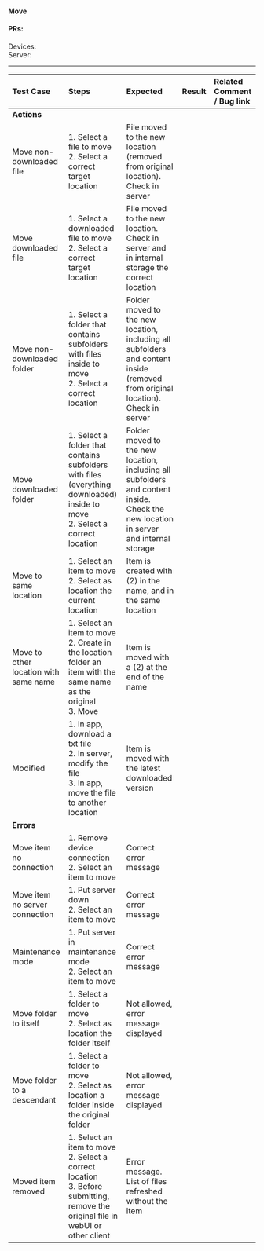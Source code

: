 #### Move 

#### PRs: 

Devices: <br>
Server: 


---

 
| Test Case | Steps | Expected | Result | Related Comment / Bug link | 
| :-------- | :---- | :------- | :----: | :------------------------- | 
|**Actions**||||||
| Move non-downloaded file  | 1. Select a file to move<br>2. Select a correct target location | File moved to the new location (removed from original location). Check in server|   |  |
| Move downloaded file  | 1. Select a downloaded file to move<br>2. Select a correct target location | File moved to the new location. Check in server and in internal storage the correct location |   |  |
| Move non-downloaded folder | 1. Select a folder that contains subfolders with files inside to move<br>2. Select a correct location | Folder moved to the new location, including all subfolders and content inside (removed from original location). Check in server|  | |
| Move downloaded folder | 1. Select a folder that contains subfolders with files (everything downloaded) inside to move <br>2. Select a correct location | Folder moved to the new location, including all subfolders and content inside. Check the new location in server and internal storage |  | |
| Move to same location | 1. Select an item to move<br>2. Select as location the current location | Item is created with (2) in the name, and in the same location |  |  |
| Move to other location with same name | 1. Select an item to move<br>2. Create in the location folder an item with the same name as the original<br>3. Move | Item is moved with a (2) at the end of the name |  |  |
| Modified | 1. In app, download a txt file<br>2. In server, modify the file<br>3. In app, move the file to another location | Item is moved with the latest downloaded version |  |  |
|**Errors**||||||
| Move item no connection | 1. Remove device connection<br>2. Select an item to move | Correct error message |  |  |
| Move item no server connection | 1. Put server down<br>2. Select an item to move | Correct error message |  |  |
| Maintenance mode | 1. Put server in maintenance mode<br>2. Select an item to move | Correct error message |  |  |
| Move folder to itself | 1. Select a folder to move<br>2. Select as location the folder itself | Not allowed, error message displayed |  |   
| Move folder to a descendant | 1. Select a folder to move<br>2. Select as location a folder inside the original folder | Not allowed, error message displayed |  |   |
| Moved item removed | 1. Select an item to move<br>2. Select a correct location<br>3. Before submitting, remove the original file in webUI or other client | Error message. List of files refreshed without the item |  |  |
